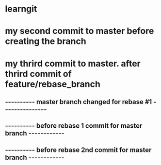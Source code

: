 # learngit
# my second commit to master before creating the branch
# my thrird commit to master. after thrird commit of feature/rebase_branch
## ---------- master branch changed for rebase #1 ---------------
## ---------- before rebase 1 commit for master branch ------------
## ---------- before rebase 2nd commit for master branch ------------
